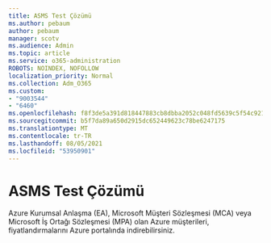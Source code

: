 ```yaml
---
title: ASMS Test Çözümü
ms.author: pebaum
author: pebaum
manager: scotv
ms.audience: Admin
ms.topic: article
ms.service: o365-administration
ROBOTS: NOINDEX, NOFOLLOW
localization_priority: Normal
ms.collection: Adm_O365
ms.custom:
- "9003544"
- "6460"
ms.openlocfilehash: f8f3de5a391d818447883cb8dbba2052c048fd5639c5f54c921ef5247dc6d6a1
ms.sourcegitcommit: b5f7da89a650d2915dc652449623c78be6247175
ms.translationtype: MT
ms.contentlocale: tr-TR
ms.lasthandoff: 08/05/2021
ms.locfileid: "53950901"
---
```

# <a name="asms-test-solution"></a>ASMS Test Çözümü

Azure Kurumsal Anlaşma (EA), Microsoft Müşteri Sözleşmesi (MCA) veya Microsoft İş Ortağı Sözleşmesi (MPA) olan Azure müşterileri, fiyatlandırmalarını Azure portalında indirebilirsiniz.
